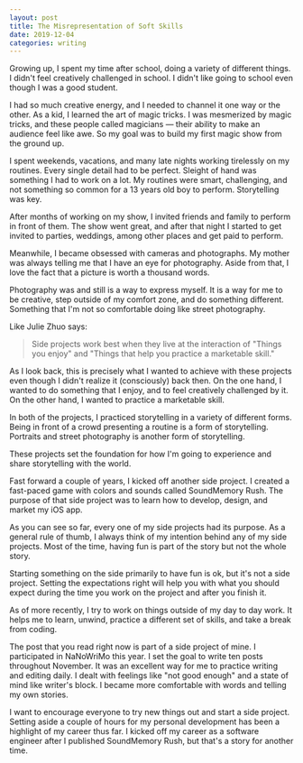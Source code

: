 ```yaml
---
layout: post
title: The Misrepresentation of Soft Skills
date: 2019-12-04
categories: writing
---
```


Growing up, I spent my time after school, doing a variety of different things. I didn't feel creatively challenged in school. I didn't like going to school even though I was a good student.

I had so much creative energy, and I needed to channel it one way or the other. As a kid, I learned the art of magic tricks. I was mesmerized by magic tricks, and these people called magicians — their ability to make an audience feel like awe. So my goal was to build my first magic show from the ground up.

I spent weekends, vacations, and many late nights working tirelessly on my routines. Every single detail had to be perfect. Sleight of hand was something I had to work on a lot. My routines were smart, challenging, and not something so common for a 13 years old boy to perform. Storytelling was key.

After months of working on my show, I invited friends and family to perform in front of them. The show went great, and after that night I started to get invited to parties, weddings, among other places and get paid to perform.

Meanwhile, I became obsessed with cameras and photographs. My mother was always telling me that I have an eye for photography. Aside from that, I love the fact that a picture is worth a thousand words.

Photography was and still is a way to express myself. It is a way for me to be creative, step outside of my comfort zone, and do something different. Something that I'm not so comfortable doing like street photography.

Like Julie Zhuo says:

> Side projects work best when they live at the interaction of "Things you enjoy" and "Things that help you practice a marketable skill."

As I look back, this is precisely what I wanted to achieve with these projects even though I didn't realize it (consciously) back then. On the one hand, I wanted to do something that I enjoy, and to feel creatively challenged by it. On the other hand, I wanted to practice a marketable skill.

In both of the projects, I practiced storytelling in a variety of different forms. Being in front of a crowd presenting a routine is a form of storytelling. Portraits and street photography is another form of storytelling.

These projects set the foundation for how I'm going to experience and share storytelling with the world.

Fast forward a couple of years, I kicked off another side project. I created a fast-paced game with colors and sounds called SoundMemory Rush. The purpose of that side project was to learn how to develop, design, and market my iOS app.

As you can see so far, every one of my side projects had its purpose. As a general rule of thumb, I always think of my intention behind any of my side projects. Most of the time, having fun is part of the story but not the whole story.

Starting something on the side primarily to have fun is ok, but it's not a side project. Setting the expectations right will help you with what you should expect during the time you work on the project and after you finish it.

As of more recently, I try to work on things outside of my day to day work. It helps me to learn, unwind, practice a different set of skills, and take a break from coding.

The post that you read right now is part of a side project of mine. I participated in NaNoWriMo this year. I set the goal to write ten posts throughout November. It was an excellent way for me to practice writing and editing daily. I dealt with feelings like "not good enough" and a state of mind like writer's block. I became more comfortable with words and telling my own stories.

I want to encourage everyone to try new things out and start a side project. Setting aside a couple of hours for my personal development has been a highlight of my career thus far. I kicked off my career as a software engineer after I published SoundMemory Rush, but that's a story for another time.